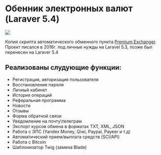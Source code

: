 # Обенник электронных валют (Laraver 5.4)
<img src="https://i.imgur.com/sIEpmLS.png">

Копия скрипта автоматического обменного пункта [Premium Exchanger](https://exchange.premiumexchanger.com/).
<br/>
Проект писался в 2016г. под личные нужды на Laravel 5.3, позже был перенесен на Laraver 5.4

## Реализованы слудующие функции:

- Регистрация, авторизация пользователя
- Восстановление пароля
- Личный кабинет
- История операций
- Реферальная программа
- Новости
- Отзывы
- Форма обратной связи
- Уведомление на почту\телеграм
- Экспорт курсов обмена в форматах TXT, XML, JSON
- Работа с ЭПС (Yandex Money, Qiwi, Paypal, Payeer и т.д)
- Автоматический прием/выплата средств (SCI/API)
- Работа с Bitcoin
- Шаблонизатор Twig (замена Blade)
